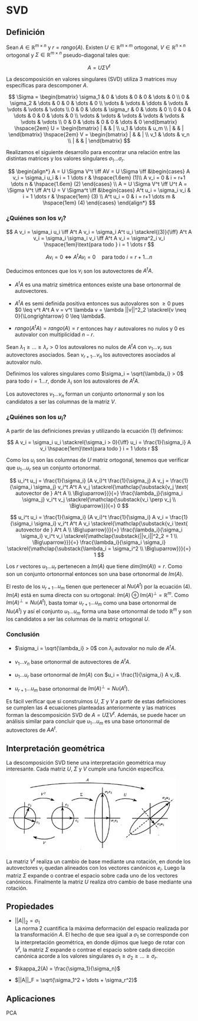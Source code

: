# SVD

## Definición

Sean $A \in \mathbb{R}^{m \times n}$ y $r = rango(A)$. Existen $U \in \mathbb{R}^{m \times m}$ ortogonal, $V \in \mathbb{R}^{n \times n}$ ortogonal y $\Sigma \in \mathbb{R}^{m \times n}$ pseudo-diagonal tales que:


$$
A = U \Sigma V^t
$$

La descomposición en valores singulares (SVD) utiliza 3 matrices muy específicas para descomponer $A$.

$$
\Sigma = \begin{bmatrix}
\sigma_1 & 0 & \dots & 0 & 0 & \dots & 0 \\
0 & \sigma_2 & \dots & 0 & 0 & \dots & 0 \\
\vdots & \vdots & \ddots & \vdots & \vdots & \vdots & \vdots \\
0 & 0 & \dots & \sigma_r & 0 & \dots & 0 \\
0 & 0 & \dots & 0 & 0 & \dots & 0 \\
\vdots & \vdots & \vdots & \vdots & \vdots & \vdots & \vdots \\
0 & 0 & \dots & 0 & 0 & \dots & 0
\end{bmatrix}
\hspace{2em}
U = \begin{bmatrix}
| & & | \\
u_1 & \dots & u_m \\
| & & |
\end{bmatrix}
\hspace{2em}
V = \begin{bmatrix}
| & & | \\
v_1 & \dots & v_n \\
| & & |
\end{bmatrix}
$$

Realizamos el siguiente desarrollo para encontrar una relación entre las distintas matrices y los valores singulares $\sigma_1 \dots \sigma_r$.

$$
\begin{align*}
A = U \Sigma V^t \iff AV = U \Sigma \iff
&\begin{cases}
A v_i = \sigma_i u_i & i = 1 \dots r & \hspace{1.6em} (1)\\
A v_i = 0 & i = r+1 \dots n & \hspace{1.6em} (2)
\end{cases}
\\
A = U \Sigma V^t \iff U^t A = \Sigma V^t \iff A^t U = V \Sigma^t \iff
&\begin{cases}
A^t u_i = \sigma_i v_i & i = 1 \dots r & \hspace{1em} (3) \\
A^t u_i = 0 & i = r+1 \dots m & \hspace{1em} (4)
\end{cases}
\end{align*}
$$

### ¿Quiénes son los $v_i$?

$$
A v_i = \sigma_i u_i
\iff
A^t A v_i = \sigma_i A^t u_i
\stackrel{(3)}{\iff}
A^t A v_i = \sigma_i \sigma_i v_i
\iff
A^t A v_i = \sigma^2_i v_i
\hspace{1em}\text{para todo } i = 1 \dots r
$$

$$
A v_i = 0
\iff
A^t A v_i = 0
\hspace{1em}\text{para todo } i = r+1 \dots n
$$

Deducimos entonces que los $v_i$ son los autovectores de $A^t A$.

- $A^t A$ es una matriz simétrica entonces existe una base ortonormal de autovectores.

- $A^t A$ es semi definida positiva entonces sus autovalores son $\geq 0$ pues $0 \leq v^t A^t A v = v^t \lambda v = \lambda ||v||^2_2 \stackrel{v \neq 0}{\Longrightarrow} 0 \leq \lambda$.

- $rango(A^t A) = rango(A) = r$ entonces hay $r$ autovalores no nulos y $0$ es autovalor con multiplicidad $n-r$.

Sean $\lambda_1 \geq \dots \geq \lambda_r > 0$ los autovalores no nulos de $A^t A$ con $v_1 \dots v_r$ sus autovectores asociados. Sean $v_{r+1} \dots v_n$ los autovectores asociados al autovalor nulo.

Definimos los valores singulares como $\sigma_i = \sqrt{\lambda_i} > 0$ para todo $i = 1 \dots r$, donde $\lambda_i$ son los autovalores de $A^t A$.

Los autovectores $v_1 \dots v_n$ forman un conjunto ortonormal y son los candidatos a ser las columnas de la matriz $V$.

### ¿Quiénes son los $u_i$?

A partir de las definiciones previas y utilizando la ecuación (1) definimos:

$$
A v_i = \sigma_i u_i \stackrel{\sigma_i > 0}{\iff} u_i = \frac{1}{\sigma_i} A v_i \hspace{1em}\text{para todo } i = 1 \dots r
$$

Como los $u_i$ son las columnas de $U$ matriz ortogonal, tenemos que verificar que $u_1 \dots u_r$ sea un conjunto ortonormal.

$$
u_i^t u_j
= \frac{1}{\sigma_i} (A v_i)^t \frac{1}{\sigma_j} A v_j
= \frac{1}{\sigma_i \sigma_j} v_i^t A^t A v_j
\stackrel{\mathclap{\substack{v_j \text{ autovector de } A^t A \\ \Big\uparrow}}}{=}
\frac{\lambda_j}{\sigma_i \sigma_j} v_i^t v_j
\stackrel{\mathclap{\substack{v_i \perp v_j \\ \Big\uparrow}}}{=}
0
$$

$$
u_i^t u_i
= \frac{1}{\sigma_i} (A v_i)^t \frac{1}{\sigma_i} A v_i
= \frac{1}{\sigma_i \sigma_i} v_i^t A^t A v_i
\stackrel{\mathclap{\substack{v_i \text{ autovector de } A^t A \\ \Big\uparrow}}}{=}
\frac{\lambda_i}{\sigma_i \sigma_i} v_i^t v_i
\stackrel{\mathclap{\substack{||v_i||^2_2 = 1 \\ \Big\uparrow}}}{=}
\frac{\lambda_i}{\sigma_i \sigma_i}
\stackrel{\mathclap{\substack{\lambda_i = \sigma_i^2 \\ \Big\uparrow}}}{=}
1
$$

Los $r$ vectores $u_1 \dots u_r$ pertenecen a $Im(A)$ que tiene $dim(Im(A)) = r$. Como son un conjunto ortonormal entonces son una base ortonormal de $Im(A)$.

El resto de los $u_{r+1} \dots u_m$ tienen que pertenecer al $Nu(A^t)$ por la ecuación (4). $Im(A)$ está en suma directa con su ortogonal: $Im(A) \oplus Im(A)^\perp = \mathbb{R}^m$. Como $Im(A)^\perp = Nu(A^t)$, basta tomar $u_{r+1} \dots u_m$ como una base ortonormal de $Nu(A^t)$ y así el conjunto $u_1 \dots u_m$ forma una base ortonormal de todo $\mathbb{R}^m$ y son los candidatos a ser las columnas de la matriz ortogonal $U$.

### Conclusión

- $\sigma_i = \sqrt{\lambda_i} > 0$ con $\lambda_i$ autovalor no nulo de $A^t A$.

- $v_1 \dots v_n$ base ortonormal de autovectores de $A^t A$.

- $u_1 \dots u_r$ base ortonormal de $Im(A)$ con $u_i = \frac{1}{\sigma_i} A v_i$.

- $u_{r+1} \dots u_m$ base ortonormal de $Im(A)^\perp = Nu(A^t)$.

Es fácil verificar que si construimos $U$, $\Sigma$ y $V$ a partir de estas definiciones se cumplen las 4 ecuaciones planteadas anteriormente y las matrices forman la descomposición SVD de $A = U \Sigma V^t$. Además, se puede hacer un análisis similar para concluir que $u_1 \dots u_m$ es una base ortonormal de autovectores de $A A^t$.

## Interpretación geométrica

La descomposición SVD tiene una interpretación geométrica muy interesante. Cada matriz $U$, $\Sigma$ y $V$ cumple una función específica.

<img src="./assets/svd.png" height="200">

La matriz $V^t$ realiza un cambio de base mediante una rotación, en donde los autovectores $v_i$ quedan alineados con los vectores canónicos $e_i$. Luego la matriz $\Sigma$ expande o contrae el espacio sobre cada uno de los vectores canónicos. Finalmente la matriz $U$ realiza otro cambio de base mediante una rotación.

## Propiedades

- $||A||_2 = \sigma_1$ \
    La norma 2 cuantifica la máxima deformación del espacio realizada por la transformación $A$. El hecho de que sea igual a $\sigma_1$ se corresponde con la interpretación geométrica, en donde dijimos que luego de rotar con $V^t$, la matriz $\Sigma$ expande o contrae el espacio sobre cada dirección canónica acorde a los valores singulares $\sigma_1 \geq \sigma_2 \geq \dots \geq \sigma_r$.

- $\kappa_2(A) = \frac{\sigma_1}{\sigma_n}$

- $||A||_F = \sqrt{\sigma_1^2 + \dots + \sigma_r^2}$

## Aplicaciones

PCA
